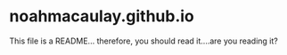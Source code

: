 # noahmacaulay.github.io

This file is a README... therefore, you should read it....are you reading it?
